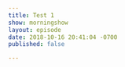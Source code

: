 ```yaml
---
title: Test 1
show: morningshow
layout: episode
date: 2018-10-16 20:41:04 -0700
published: false

---
```

